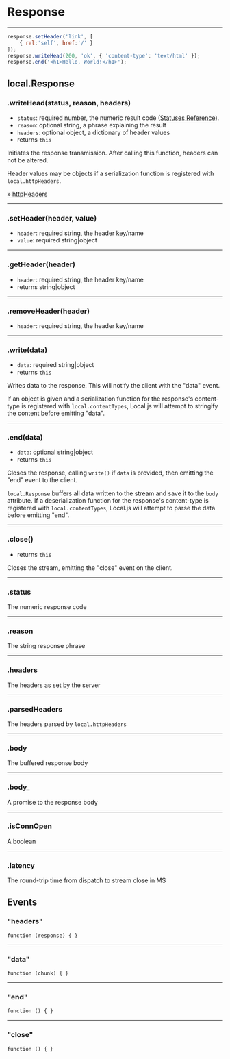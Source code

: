 Response
========

---

```javascript
response.setHeader('link', [
	{ rel:'self', href:'/' }
]);
response.writeHead(200, 'ok', { 'content-type': 'text/html' });
response.end('<h1>Hello, World!</h1>');
```

## local.Response

### .writeHead(status, <span class="muted">reason</span>, <span class="muted">headers</span>)

 - `status`: required number, the numeric result code (<a href="http://httpstatus.es/">Statuses Reference</a>).
 - `reason`: optional string, a phrase explaining the result
 - `headers`: optional object, a dictionary of header values
 - returns `this`

Initiates the response transmission. After calling this function, headers can not be altered.

Header values may be objects if a serialization function is registered with `local.httpHeaders`.

<a href="#docs/api/httpheaders.md">&raquo; httpHeaders</a>

---

### .setHeader(header, value)

 - `header`: required string, the header key/name
 - `value`: required string|object

---

### .getHeader(header)

 - `header`: required string, the header key/name
 - returns string|object

---

### .removeHeader(header)

 - `header`: required string, the header key/name

---

### .write(data)

 - `data`: required string|object
 - returns `this`

Writes data to the response. This will notify the client with the "data" event.

If an object is given and a serialization function for the response's content-type is registered with `local.contentTypes`, Local.js will attempt to stringify the content before emitting "data".

---

### .end(<span class="muted">data</span>)

 - `data`: optional string|object
 - returns `this`

Closes the response, calling `write()` if `data` is provided, then emitting the "end" event to the client.

`local.Response` buffers all data written to the stream and save it to the `body` attribute. If a deserialization function for the response's content-type is registered with `local.contentTypes`, Local.js will attempt to parse the data before emitting "end".

---

### .close()

 - returns `this`

Closes the stream, emitting the "close" event on the client.

---

### .status

The numeric response code

---

### .reason

The string response phrase

---

### .headers

The headers as set by the server

---

### .parsedHeaders

The headers parsed by `local.httpHeaders`

---

### .body

The buffered response body

---

### .body_

A promise to the response body

---

### .isConnOpen

A boolean

---

### .latency

The round-trip time from dispatch to stream close in MS

## Events

### "headers"

```
function (response) { }
```

---

### "data"

```
function (chunk) { }
```

---

### "end"

```
function () { }
```

---

### "close"

```
function () { }
```